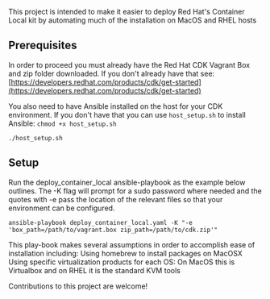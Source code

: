 This project is intended to make it easier to deploy Red Hat's Container Local kit by automating much of the installation on MacOS and RHEL hosts

## Prerequisites

In order to proceed you must already have the Red Hat CDK Vagrant Box and zip folder downloaded. If you don't already have that see:
[https://developers.redhat.com/products/cdk/get-started](https://developers.redhat.com/products/cdk/get-started)

You also need to have Ansible installed on the host for your CDK environment. If you don't have that you can use `host_setup.sh` to install Ansible:
```chmod +x host_setup.sh```

```./host_setup.sh```


## Setup
Run the deploy_container_local ansible-playbook as the example below outlines. The -K flag will prompt for a sudo password where needed and the quotes with -e pass the location of the relevant files so that your environment can be configured.

  ```ansible-playbook deploy_container_local.yaml -K "-e 'box_path=/path/to/vagrant.box zip_path=/path/to/cdk.zip'"```


This play-book makes several assumptions in order to accomplish ease of installation including:
Using homebrew to install packages on MacOSX
Using specific virtualization products for each OS: On MacOS this is Virtualbox and on RHEL it is the standard KVM tools

Contributions to this project are welcome!
